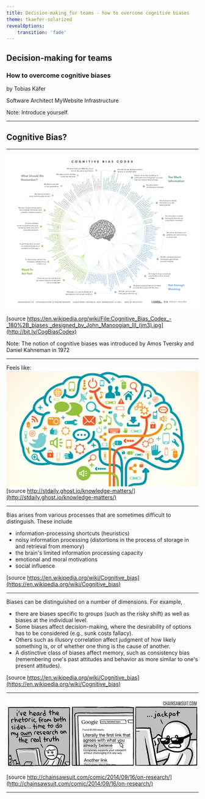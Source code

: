 ```yaml
---
title: Decision-making for teams - how to overcome cognitive biases
theme: tkaefer-solarized
revealOptions:
    transition: 'fade'
---
```

## Decision-making for teams
### How to overcome cognitive biases

by Tobias Käfer

Software Architect MyWebsite Infrastructure

Note:
Introduce yourself.

---

## Cognitive Bias?

---

![](images/Cognitive_Bias_Codex.jpg) <!-- .element style="height: 500px" -->

[source https://en.wikipedia.org/wiki/File:Cognitive_Bias_Codex_-_180%2B_biases,_designed_by_John_Manoogian_III_(jm3).jpg](http://bit.ly/CogBiasCodex) <!-- .element style="font-size: 0.4em;" -->

Note:
The notion of cognitive biases was introduced by Amos Tversky and Daniel Kahneman in 1972

---

Feels like:
![](images/brain.jpg) <!-- .element style="height: 500px" -->
[source http://stdaily.ghost.io/knowledge-matters/](http://stdaily.ghost.io/knowledge-matters/) <!-- .element style="font-size: 0.4em;" -->

---

Bias arises from various processes that are sometimes difficult to distinguish. These include

* information-processing shortcuts (heuristics)
* noisy information processing (distortions in the process of storage in and retrieval from memory)
* the brain's limited information processing capacity
* emotional and moral motivations
* social influence

[source https://en.wikipedia.org/wiki/Cognitive_bias](https://en.wikipedia.org/wiki/Cognitive_bias) <!-- .element style="font-size: 0.4em;" -->

---

Biases can be distinguished on a number of dimensions. For example,

* there are biases specific to groups (such as the risky shift) as well as biases at the individual level.
* Some biases affect decision-making, where the desirability of options has to be considered (e.g., sunk costs fallacy).
* Others such as illusory correlation affect judgment of how likely something is, or of whether one thing is the cause of another.
* A distinctive class of biases affect memory, such as consistency bias (remembering one's past attitudes and behavior as more similar to one's present attitudes).

[source https://en.wikipedia.org/wiki/Cognitive_bias](https://en.wikipedia.org/wiki/Cognitive_bias) <!-- .element style="font-size: 0.4em;" -->

---

![](images/comic.jpeg) 

[source http://chainsawsuit.com/comic/2014/09/16/on-research/](http://chainsawsuit.com/comic/2014/09/16/on-research/) <!-- .element style="font-size: 0.4em;" -->



---
